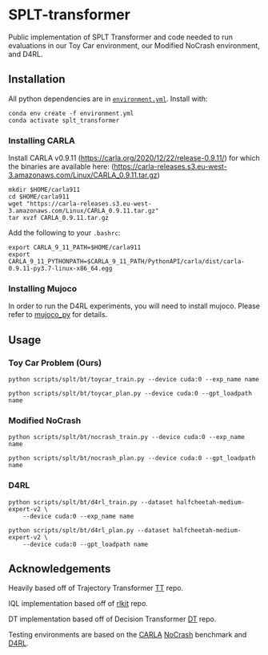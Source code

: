 # SPLT-transformer
Public implementation of SPLT Transformer and code needed to run evaluations in our Toy Car environment, our Modified NoCrash environment, and D4RL.


## Installation

All python dependencies are in [`environment.yml`](environment.yml). Install with:

```
conda env create -f environment.yml
conda activate splt_transformer
```

### Installing CARLA

Install CARLA v0.9.11 (https://carla.org/2020/12/22/release-0.9.11/) for which the binaries are available here: (https://carla-releases.s3.eu-west-3.amazonaws.com/Linux/CARLA_0.9.11.tar.gz)

```
mkdir $HOME/carla911
cd $HOME/carla911
wget "https://carla-releases.s3.eu-west-3.amazonaws.com/Linux/CARLA_0.9.11.tar.gz"
tar xvzf CARLA_0.9.11.tar.gz
```

Add the following to your `.bashrc`:

```
export CARLA_9_11_PATH=$HOME/carla911
export CARLA_9_11_PYTHONPATH=$CARLA_9_11_PATH/PythonAPI/carla/dist/carla-0.9.11-py3.7-linux-x86_64.egg
```

### Installing Mujoco

In order to run the D4RL experiments, you will need to install mujoco. Please refer to [mujoco_py](https://github.com/openai/mujoco-py) for details.

## Usage
### Toy Car Problem (Ours)

```
python scripts/splt/bt/toycar_train.py --device cuda:0 --exp_name name
```

```
python scripts/splt/bt/toycar_plan.py --device cuda:0 --gpt_loadpath name
```

### Modified NoCrash

```
python scripts/splt/bt/nocrash_train.py --device cuda:0 --exp_name name
```

```
python scripts/splt/bt/nocrash_plan.py --device cuda:0 --gpt_loadpath name
```

### D4RL

```
python scripts/splt/bt/d4rl_train.py --dataset halfcheetah-medium-expert-v2 \
	--device cuda:0 --exp_name name
```

```
python scripts/splt/bt/d4rl_plan.py --dataset halfcheetah-medium-expert-v2 \
	--device cuda:0 --gpt_loadpath name
```

## Acknowledgements

Heavily based off of Trajectory Transformer [TT](https://github.com/JannerM/trajectory-transformer) repo.

IQL implementation based off of [rlkit](https://github.com/rail-berkeley/rlkit) repo.

DT implementation based off of Decision Transformer [DT](https://github.com/kzl/decision-transformer) repo.

Testing environments are based on the [CARLA](https://carla.org/) [NoCrash](https://github.com/carla-simulator/driving-benchmarks) benchmark and [D4RL](https://github.com/rail-berkeley/d4rl).
